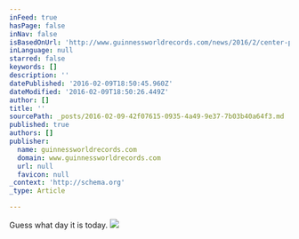 ```yaml
---
inFeed: true
hasPage: false
inNav: false
isBasedOnUrl: 'http://www.guinnessworldrecords.com/news/2016/2/center-parcs-breaks-record-for-tallest-stack-of-pancakes-415871'
inLanguage: null
starred: false
keywords: []
description: ''
datePublished: '2016-02-09T18:50:45.960Z'
dateModified: '2016-02-09T18:50:26.449Z'
author: []
title: ''
sourcePath: _posts/2016-02-09-42f07615-0935-4a49-9e37-7b03b40a64f3.md
published: true
authors: []
publisher:
  name: guinnessworldrecords.com
  domain: www.guinnessworldrecords.com
  url: null
  favicon: null
_context: 'http://schema.org'
_type: Article

---
```

Guess what day it is today.
![](http://www.guinnessworldrecords.com/Images/Building-the-tallest-stack-of-pancakes_tcm25-415872.jpg)